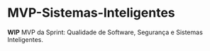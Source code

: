 # MVP-Sistemas-Inteligentes
**WIP** MVP da Sprint: Qualidade de Software, Segurança e Sistemas Inteligentes.
